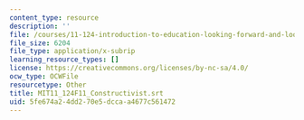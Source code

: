 ```yaml
---
content_type: resource
description: ''
file: /courses/11-124-introduction-to-education-looking-forward-and-looking-back-on-education-fall-2011/5fe674a24dd270e5dccaa4677c561472_MIT11_124F11_Constructivist.srt
file_size: 6204
file_type: application/x-subrip
learning_resource_types: []
license: https://creativecommons.org/licenses/by-nc-sa/4.0/
ocw_type: OCWFile
resourcetype: Other
title: MIT11_124F11_Constructivist.srt
uid: 5fe674a2-4dd2-70e5-dcca-a4677c561472
---
```

